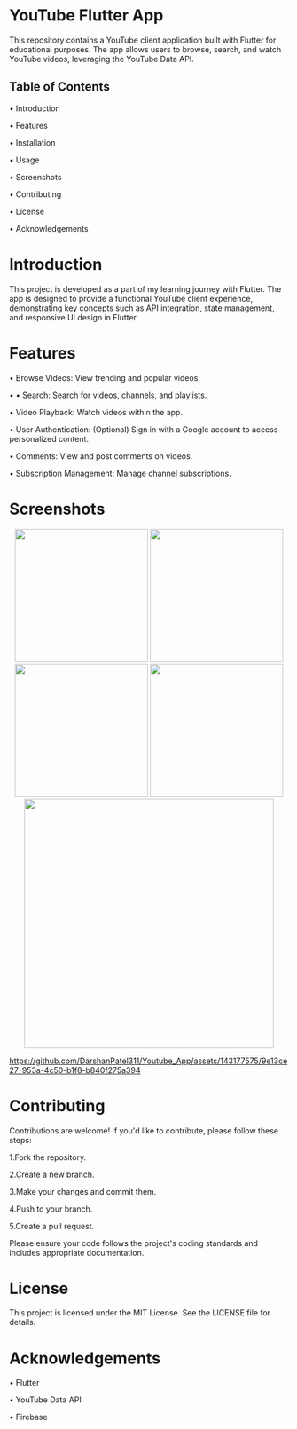 # YouTube Flutter App

This repository contains a YouTube client application built with Flutter for educational purposes. The app allows users to browse, search, and watch YouTube videos, leveraging the YouTube Data API.
## Table of Contents
 • Introduction

 • Features
 
 • Installation
 
 • Usage
 
 • Screenshots
 
 • Contributing
 
 • License
 
 • Acknowledgements

# Introduction
This project is developed as a part of my learning journey with Flutter. The app is designed to provide a functional YouTube client experience, demonstrating key concepts such as API integration, state management, and responsive UI design in Flutter.
 # Features
 • Browse Videos: View trending and popular videos.
 
 • • Search: Search for videos, channels, and playlists.
 
 • Video Playback: Watch videos within the app.
 
 • User Authentication: (Optional) Sign in with a Google account to access personalized content.
 
 • Comments: View and post comments on videos.
 
 • Subscription Management: Manage channel subscriptions.
 
# Screenshots





<div align='center'>
  <img src='https://github.com/DarshanPatel311/Youtube_App/assets/143177575/bb0fecd1-be52-4628-9665-6e31784134d9' width=240>
  <img src='https://github.com/DarshanPatel311/Youtube_App/assets/143177575/29bbaf0d-2b1a-43d6-886b-6082343a2f78' width=240>
  <img src='https://github.com/DarshanPatel311/Youtube_App/assets/143177575/d514ee33-96f2-412f-b079-ef7133ca1aa1' width=240>
  <img src='https://github.com/DarshanPatel311/Youtube_App/assets/143177575/2a8a7af4-b664-4a33-a980-2ff8ca6c0083' width=240>
   <img src='https://github.com/DarshanPatel311/Youtube_App/assets/143177575/b8790493-6688-4256-8011-17aaf9a16858' width=450>
</div>



https://github.com/DarshanPatel311/Youtube_App/assets/143177575/9e13ce27-953a-4c50-b1f8-b840f275a394



# Contributing
Contributions are welcome! If you'd like to contribute, please follow these steps:

1.Fork the repository.

2.Create a new branch.

3.Make your changes and commit them.

4.Push to your branch.

5.Create a pull request.

Please ensure your code follows the project's coding standards and includes appropriate documentation.

# License
This project is licensed under the MIT License. See the LICENSE file for details.

# Acknowledgements
 • Flutter
 
 • YouTube Data API
 
 • Firebase



 

